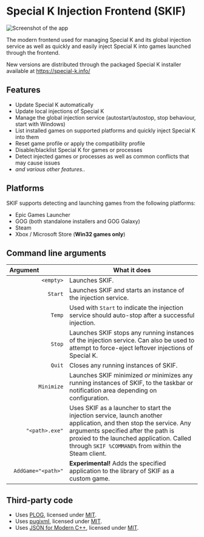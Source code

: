 # Special K Injection Frontend (SKIF)
![Screenshot of the app](https://sk-data.special-k.info/artwork/screens/skif_75percent.png)

The modern frontend used for managing Special K and its global injection service as well as quickly and easily inject Special K into games launched through the frontend.

New versions are distributed through the packaged Special K installer available at https://special-k.info/

## Features

- Update Special K automatically
- Update local injections of Special K
- Manage the global injection service (autostart/autostop, stop behaviour, start with Windows)
- List installed games on supported platforms and quickly inject Special K into them
- Reset game profile or apply the compatibility profile
- Disable/blacklist Special K for games or processes
- Detect injected games or processes as well as common conflicts that may cause issues
- *and various other features..*

## Platforms

SKIF supports detecting and launching games from the following platforms:

- Epic Games Launcher
- GOG (both standalone installers and GOG Galaxy)
- Steam
- Xbox / Microsoft Store (**Win32 games only**)

## Command line arguments

| Argument&ensp;&ensp;&ensp;&ensp;&ensp;&ensp;&ensp;&ensp; | What it does |
| -------------: | ------------- |
| `<empty>`  | Launches SKIF.  |
| `Start`  | Launches SKIF and starts an instance of the injection service. |
| `Temp` | Used with `Start` to indicate the injection service should auto-stop after a successful injection. |
| `Stop`  | Launches SKIF stops any running instances of the injection service. Can also be used to attempt to force-eject leftover injections of Special K.  |
| `Quit`  | Closes any running instances of SKIF. |
| `Minimize`  | Launches SKIF minimized *or* minimizes any running instances of SKIF, to the taskbar or notification area depending on configuration. |
| `"<path>.exe"` | Uses SKIF as a launcher to start the injection service, launch another application, and then stop the service. Any arguments specified after the path is proxied to the launched application. Called through `SKIF %COMMAND%` from within the Steam client. |
| `AddGame="<path>"`  | **Experimental!** Adds the specified application to the library of SKIF as a custom game. |

## Third-party code

* Uses [PLOG](https://github.com/SergiusTheBest/plog), licensed under [MIT](https://github.com/SergiusTheBest/plog/blob/master/LICENSE).
* Uses [pugixml](https://pugixml.org/), licensed under [MIT](https://pugixml.org/license.html).
* Uses [JSON for Modern C++](https://github.com/nlohmann/json), licensed under [MIT](https://github.com/nlohmann/json/blob/develop/LICENSE.MIT).
